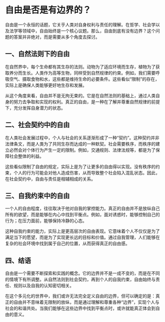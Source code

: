 ﻿# 自由是否是有边界的？

自由是一个永恒的话题，它关乎人类对自身权利与责任的理解。在哲学、社会学以及法学等领域中，自由始终是一个核心议题。那么，自由到底有没有边界？这个问题的答案并非绝对，而是需要从多个角度去探讨。

## 一、自然法则下的自由

在自然界中，每个生命都有其生存的法则。动物为了适应环境而生存，植物为了获取养分而生长。人类作为高等生物，同样受到自然规律的约束。例如，我们需要呼吸空气、摄取食物和水，这些都是维持生命的必要条件。这些看似“限制”的存在，实际上是确保人类能够更好地生存和发展。

从这个角度来看，自由并不是无拘无束的。它是在自然法则的基础上，通过人类自身的努力去争取和实现的权利。真正的自由，是一种在了解并尊重自然规律的前提下，充分发挥自身潜力的状态。

## 二、社会契约中的自由

在人类社会发展过程中，个人与社会的关系逐渐形成了一种“契约”。这种契约并非法律条文，而是人类为了共同生存而达成的一种默契。社会需要秩序，而秩序的建立必然会对个体行为产生一定的限制。例如，交通规则、法律法规等，都是为了保障社会整体的利益。

这些看似限制了自由的规定，实际上是为了让更多的自由得以实现。没有秩序的约束，个人的行为可能会对他人造成伤害，从而导致整个社会陷入混乱状态。因此，在社会契约中，自由与责任是相辅相成的关系。

## 三、自我约束中的自由

一个人的自由程度，往往取决于他对自我的掌控能力。真正的自由并不是放纵自己所有的欲望，而是能够在内心中找到平衡点。例如，面对诱惑时，能够控制自己的行为；在压力面前，能够保持冷静的心态。

这种自我约束的能力，实际上是更高层次的自由表现。它意味着个人不仅仅是为了满足当下的愿望，而是为了实现更长远的目标和价值。通过自我管理，人们能够在复杂的社会环境中找到属于自己的位置，从而获得真正的自由感。

## 四、结语

自由是一个需要不断探索和实践的概念。它的边界并不是一成不变的，而是在不同的情境下有所调整。从自然法则到社会契约，再到个人的自我约束，自由始终与责任、规则以及自我的认知密切相关。

在这个多元化的世界中，我们或许无法完全定义自由的边界，但可以确定的是：真正的自由并不意味着无限制的放纵，而是通过理解和尊重各种“边界”，实现个人与社会的和谐共处。当我们能够在这些边界中找到平衡点时，或许就能真正体会到自由的意义。